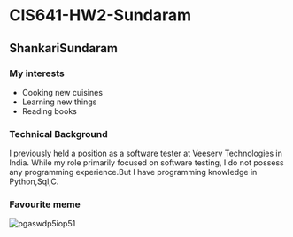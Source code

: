 
# CIS641-HW2-Sundaram

## ShankariSundaram
### My interests
+ Cooking new cuisines
+ Learning new things
+ Reading books
### Technical Background
I previously held a position as a software tester at Veeserv Technologies in India. While my role primarily focused on software testing, I do not possess any programming experience.But I have programming knowledge in Python,Sql,C.
### Favourite meme
![pgaswdp5iop51](https://github.com/shankymurali/CIS641-HW2-Sundaram/assets/120148095/eeb20f41-413d-4202-846e-2e1ad487a65e)

